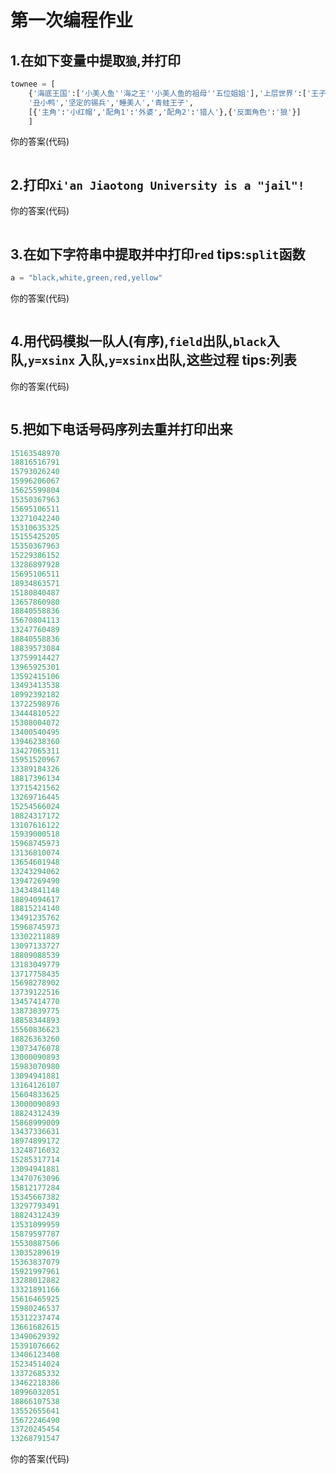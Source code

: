 # 第一次编程作业

## 1.在如下变量中提取`狼`,并打印

```python
townee = [
    {'海底王国':['小美人鱼''海之王''小美人鱼的祖母''五位姐姐'],'上层世界':['王子','邻国公主']},
    '丑小鸭','坚定的锡兵','睡美人','青蛙王子',
    [{'主角':'小红帽','配角1':'外婆','配角2':'猎人'},{'反面角色':'狼'}]
    ]
```

你的答案(代码)

```python

```

## 2.打印`Xi'an Jiaotong University is a "jail"!`

你的答案(代码)

```python

```

## 3.在如下字符串中提取并中打印`red`  tips:`split`函数

```python
a = "black,white,green,red,yellow"
```

你的答案(代码)

```python

```

## 4.用代码模拟一队人(有序),`field`出队,`black`入队,`y=xsinx` 入队,`y=xsinx`出队,这些过程  tips:列表

你的答案(代码)

```python

```

## 5.把如下电话号码序列去重并打印出来

```python
15163548970
18816516791
15793026240
15996206067
15625599804
15350367963
15695106511
13271042240
15310635325
15155425205
15350367963
15229386152
13286897928
15695106511
18934863571
15180840487
13657860980
18840558836
15670804113
13247760489
18840558836
18839573084
13759914427
13965925301
13592415106
13493413538
18992392182
13722598976
13444810522
15308004072
13400540495
13946238360
13427065311
15951520967
13389184326
18817396134
13715421562
13269716445
15254566024
18824317172
13107616122
15939000518
15968745973
13136810074
13654601948
13243294062
13947269490
13434841148
18894094617
18815214140
13491235762
15968745973
13302211889
13097133727
18809088539
13183049779
13717758435
15698278902
13739122516
13457414770
13873839775
18858344893
15560836623
18826363260
13073476078
13000090893
15983070980
13094941881
13164126107
15604833625
13000090893
18824312439
15868999009
13437336631
18974899172
13248716032
15285317714
13094941881
13470763096
15812177284
15345667382
13297793491
18824312439
13531099959
15879597787
15530887506
13035289619
15363837079
15921997961
13288012882
13321891166
15616465925
15980246537
15312237474
13661682615
13490629392
15391076662
13406123408
15234514024
13372685332
13462218386
18996032051
18866107538
13552655641
15672246490
13720245454
13268791547
```



你的答案(代码)

```python

```

